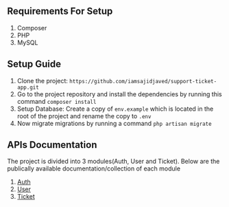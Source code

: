 ## Requirements For Setup

1. Composer
2. PHP
3. MySQL

## Setup Guide

1. Clone the project: `https://github.com/iamsajidjaved/support-ticket-app.git`
2. Go to the project repository and install the dependencies by running this command `composer install`
3. Setup Database: Create a copy of `env.example` which is located in the root of the project and rename the copy to `.env`
4. Now migrate migrations by running a command `php artisan migrate`

## APIs Documentation

The project is divided into 3 modules(Auth, User and Ticket). Below are the publically available documentation/collection of each module

1. [Auth](https://documenter.getpostman.com/view/15404697/TzJrCeZU)
2. [User](https://documenter.getpostman.com/view/15404697/TzJrCeZW)
3. [Ticket](https://documenter.getpostman.com/view/15404697/TzJrBe3C)

